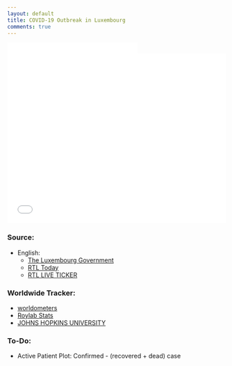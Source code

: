 ```yaml
---
layout: default
title: COVID-19 Outbreak in Luxembourg
comments: true
---
```


<script>
  function resizeIframeh(obj) {
    obj.style.height = obj.contentWindow.document.documentElement.scrollHeight + 'px';
  }
</script>

<div id="date"  style="width:100%; height:25px; float:left;">
<iframe src="./subpage_date_luxembourg.html"
    sandbox="allow-same-origin allow-scripts"
    scrolling="no"
    height="30px"
    seamless="seamless"
    frameborder="0"></iframe>
</div>
<div id="resume"  style="width:100%; height:25px; overflow:hidden; text-align:center;">
<div id="confirmed"  style="width: 120px; float:left;">
<iframe src="./subpage_confirmed_luxembourg.html"
    sandbox="allow-same-origin allow-scripts"
    scrolling="no"
    height="25px"
    seamless="seamless"
    frameborder="0"></iframe>
</div>
<div id="recovered" style="width: 94px; float:left;">
<iframe src="./subpage_recovered_luxembourg.html"
    sandbox="allow-same-origin allow-scripts"
    scrolling="no"
    height="25px"
    seamless="seamless"
    frameborder="0"></iframe>
</div>
<div id="died" style="width: 70px; float:left;">
<iframe src="./subpage_died_luxembourg.html"
    sandbox="allow-same-origin allow-scripts"
    scrolling="no"
    height="25px"
    seamless="seamless"
    frameborder="0"></iframe>
</div>
</div>

<iframe src="./plot.html"
    sandbox="allow-same-origin allow-scripts"
    height="365px"
    width="100%"
    scrolling="no"
    seamless="seamless"
    frameborder="0">
</iframe>

### Source:

- English:
	- [The Luxembourg Government](https://www.gouvernement.lu/coronavirus)
	- [RTL Today](https://today.rtl.lu/news/luxembourg)
	- [RTL LIVE TICKER](https://today.rtl.lu/news/luxembourg/a/1481968.html)

### Worldwide Tracker:

- [worldometers](https://www.worldometers.info/coronavirus/)
- [Roylab Stats](https://www.youtube.com/watch?v=qgylp3Td1Bw)
- [JOHNS HOPKINS UNIVERSITY](https://coronavirus.jhu.edu/map.html)

### To-Do:

- Active Patient Plot: Confirmed - (recovered + dead) case
